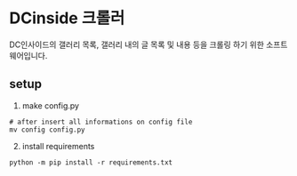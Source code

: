 # DCinside 크롤러

DC인사이드의 갤러리 목록, 갤러리 내의 글 목록 및 내용 등을 크롤링 하기 위한 소프트웨어입니다.

## setup

1. make config.py

```
# after insert all informations on config file
mv config config.py
```

2. install requirements

```
python -m pip install -r requirements.txt
```